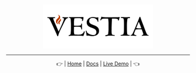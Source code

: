 <p align="center">
  <a href="https://vestia.dev/">
    <img alt="Vestia" src="https://raw.githubusercontent.com/vestia-dev/sdk/main/logo.png" width="300" />
  </a>
</p>

---

<div align="center">
  👉
  <span> | </span>
  <a href="https://vestia.dev/">Home</a>
  <span> | </span>
  <a href="https://docs.vestia.dev/">Docs</a>
  <span> | </span>
  <a href="https://demo.vestia.dev/">Live Demo</a>
  <span> | </span>
  👈
</div>
